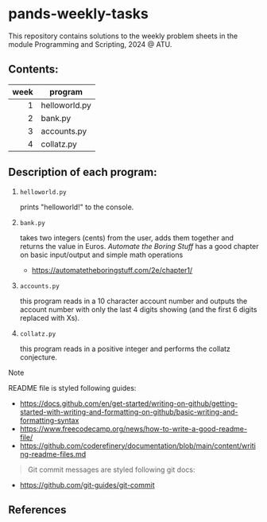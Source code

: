 # pands-weekly-tasks

This repository contains solutions to the weekly problem sheets in the module Programming and Scripting, 2024 @ ATU.

## Contents:

| week | program       |
|-----:|---------------|
|     1| helloworld.py |
|     2| bank.py       |
|     3| accounts.py   |
|     4| collatz.py   |

## Description of each program:

1. `helloworld.py`

   prints "helloworld!" to the console.

2. `bank.py`

   takes two integers (cents) from the user, adds them together and returns the value in Euros. *Automate the Boring Stuff* has a good chapter on basic input/output and simple math operations

   - https://automatetheboringstuff.com/2e/chapter1/

3. `accounts.py`

   this program reads in a 10 character account number and outputs the account number with only the last 4 digits showing (and the first 6 digits replaced with Xs).

4. `collatz.py`

   this program reads in a positive integer and performs the collatz conjecture.

> [!NOTE]  
> README file is styled following guides:
- https://docs.github.com/en/get-started/writing-on-github/getting-started-with-writing-and-formatting-on-github/basic-writing-and-formatting-syntax
- https://www.freecodecamp.org/news/how-to-write-a-good-readme-file/
- https://github.com/coderefinery/documentation/blob/main/content/writing-readme-files.md

> Git commit messages are styled following git docs: 
- https://github.com/git-guides/git-commit

## References